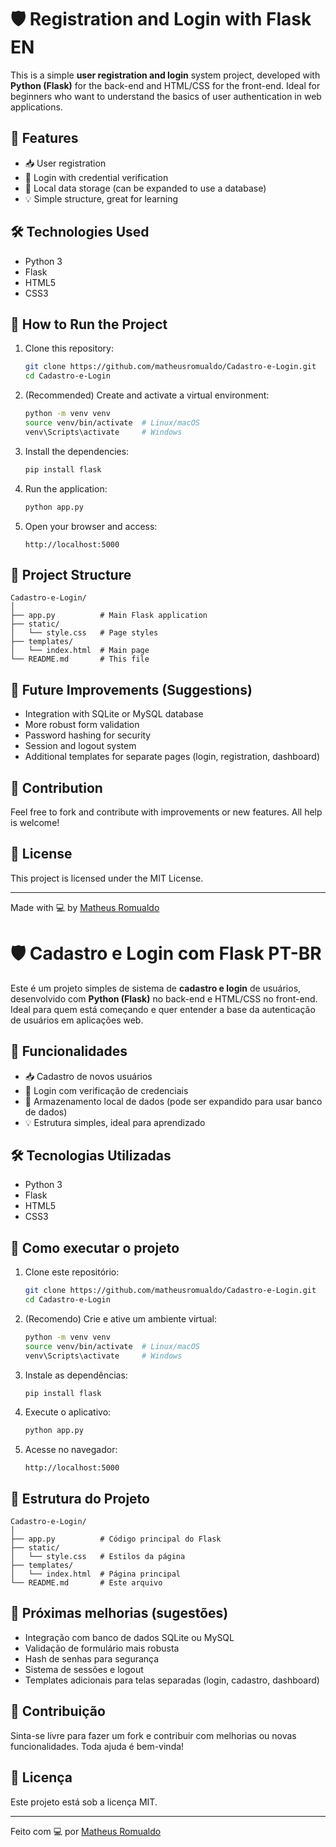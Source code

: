 # 🛡️ Registration and Login with Flask EN

This is a simple **user registration and login** system project, developed with **Python (Flask)** for the back-end and HTML/CSS for the front-end. Ideal for beginners who want to understand the basics of user authentication in web applications.

## 📌 Features

- 📥 User registration
- 🔐 Login with credential verification
- 💾 Local data storage (can be expanded to use a database)
- 💡 Simple structure, great for learning

## 🛠️ Technologies Used

- Python 3
- Flask
- HTML5
- CSS3

## 🚀 How to Run the Project

1. Clone this repository:
   ```bash
   git clone https://github.com/matheusromualdo/Cadastro-e-Login.git
   cd Cadastro-e-Login
   ```

2. (Recommended) Create and activate a virtual environment:
   ```bash
   python -m venv venv
   source venv/bin/activate  # Linux/macOS
   venv\Scripts\activate     # Windows
   ```

3. Install the dependencies:
   ```bash
   pip install flask
   ```

4. Run the application:
   ```bash
   python app.py
   ```

5. Open your browser and access:
   ```
   http://localhost:5000
   ```

## 📁 Project Structure

```
Cadastro-e-Login/
│
├── app.py          # Main Flask application
├── static/
│   └── style.css   # Page styles
├── templates/
│   └── index.html  # Main page
└── README.md       # This file
```

## 📌 Future Improvements (Suggestions)

- Integration with SQLite or MySQL database
- More robust form validation
- Password hashing for security
- Session and logout system
- Additional templates for separate pages (login, registration, dashboard)

## 🤝 Contribution

Feel free to fork and contribute with improvements or new features. All help is welcome!

## 📄 License

This project is licensed under the MIT License.

---

Made with 💻 by [Matheus Romualdo](https://github.com/matheusromualdo)



# 🛡️ Cadastro e Login com Flask PT-BR

Este é um projeto simples de sistema de **cadastro e login** de usuários, desenvolvido com **Python (Flask)** no back-end e HTML/CSS no front-end. Ideal para quem está começando e quer entender a base da autenticação de usuários em aplicações web.

## 📌 Funcionalidades

- 📥 Cadastro de novos usuários
- 🔐 Login com verificação de credenciais
- 📂 Armazenamento local de dados (pode ser expandido para usar banco de dados)
- 💡 Estrutura simples, ideal para aprendizado

## 🛠️ Tecnologias Utilizadas

- Python 3
- Flask
- HTML5
- CSS3

## 🚀 Como executar o projeto

1. Clone este repositório:
   ```bash
   git clone https://github.com/matheusromualdo/Cadastro-e-Login.git
   cd Cadastro-e-Login
   ```

2. (Recomendo) Crie e ative um ambiente virtual:
   ```bash
   python -m venv venv
   source venv/bin/activate  # Linux/macOS
   venv\Scripts\activate     # Windows
   ```

3. Instale as dependências:
   ```bash
   pip install flask
   ```

4. Execute o aplicativo:
   ```bash
   python app.py
   ```

5. Acesse no navegador:
   ```
   http://localhost:5000
   ```

## 📁 Estrutura do Projeto

```
Cadastro-e-Login/
│
├── app.py          # Código principal do Flask
├── static/
│   └── style.css   # Estilos da página
├── templates/
│   └── index.html  # Página principal
└── README.md       # Este arquivo
```

## 📌 Próximas melhorias (sugestões)

- Integração com banco de dados SQLite ou MySQL
- Validação de formulário mais robusta
- Hash de senhas para segurança
- Sistema de sessões e logout
- Templates adicionais para telas separadas (login, cadastro, dashboard)

## 🤝 Contribuição

Sinta-se livre para fazer um fork e contribuir com melhorias ou novas funcionalidades. Toda ajuda é bem-vinda!

## 📄 Licença

Este projeto está sob a licença MIT.

---

Feito com 💻 por [Matheus Romualdo](https://github.com/matheusromualdo)

